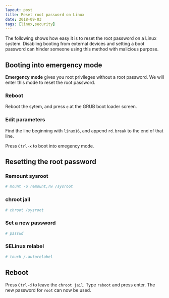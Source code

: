 ```yaml
---
layout: post
title: Reset root password on Linux
date: 2018-09-03
tags: [linux,security]
---
```


The following shows how easy it is to reset the root password on a Linux system. Disabling booting from external devices and setting a boot password can hinder someone using this method with malicious purpose.

## Booting into emergency mode

**Emergency mode** gives you root privileges without a root password. We will enter this mode to reset the root password.

### Reboot

Reboot the sytem, and press `e` at the GRUB boot loader screen.

### Edit parameters

Find the line beginning with `linux16`, and append `rd.break` to the end of that line.

Press `Ctrl-x` to boot into emegency mode.

## Resetting the root password

### Remount sysroot

```bash
# mount -o remount,rw /sysroot
```

### chroot jail

```bash
# chroot /sysroot
```

### Set a new password

```bash
# passwd
```

### SELinux relabel

```bash
# touch /.autorelabel
```

## Reboot

Press `Ctrl-d` to leave the `chroot jail`. Type `reboot` and press enter.
The new password for `root` can now be used.
